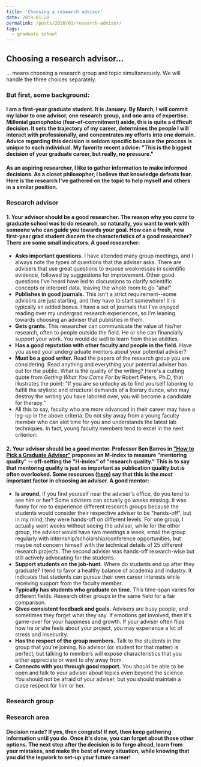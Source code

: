 ```yaml
---
title: 'Choosing a research advisor'
date: 2019-01-20
permalink: /posts/2020/01/research-advisor/
tags:
  - graduate school
---
```

Choosing a research advisor...
------
... means choosing a research group and topic simultaneously. We will handle the three choices separately. 

### But first, some background:
#### I am a first-year graduate student. It is January. By March, I will commit my labor to one advisor, one research group, and one area of expertise. Millenial *gamophobia* (fear-of-commitment) aside, this is quite a difficult decision. It sets the trajectory of my career, determines the people I will interact with professionally, and concentrates my efforts into one domain. Advice regarding this decision is seldom specific because the process is unique to each individual. My favorite recent advice: "This is the biggest decision of your graduate career, but really, no pressure." 
#### As an aspiring researcher, I like to gather information to make informed decisions. As a closet philosopher, I believe that knowledge defeats fear. Here is the research I've gathered on the topic to help myself and others in a similar position. 

### Research advisor
#### 1. Your advisor should be a good researcher. The reason why you *came* to graduate school was to do research, so naturally, you want to work with someone who can guide you towards your goal. How can a fresh, new first-year grad student discern the characteristics of a good researcher? There are some small indicators. A good researcher:
- **Asks important questions.** I have attended many group meetings, and I always note the types of questions that the adviser asks. There are advisers that use great questions to expose weaknesses in scientific evidence, followed by suggestions for improvement. Other good questions I've heard have led to discussions to clarify scientific concepts or interpret data, leaving the whole room to go "aha!" 
- **Publishes in good journals.** This isn't a strict requirement--some advisors are just starting, and they have to start somewhere! It is typically an added bonus. I have a set of journals that I've enjoyed reading over my undergrad research experiences, so I'm leaning towards choosing an adviser that publishes in them. 
- **Gets grants.** This researcher can communicate the value of his/her research, often to people outside the field. He or she can financially support your work. You would do well to learn from these abilities. 
- **Has a good reputation with other faculty and people in the field.** Have you asked your undergraduate mentors about your potential adviser? 
- **Must be a good writer.** Read the papers of the research group you are considering. Read anything and everything your potential adviser has out for the public. What is the quality of the writing? Here's a cutting quote from *Getting What You Came For* by Robert Peters, Ph.D, that illustrates the point: "If you are so unlucky as to find yourself laboring to fulfill the stylistic and structural demands of a literary dunce, who may destroy the writing you have labored over, you will become a candidate for therapy." 
- All this to say, faculty who are more advanced in their career may have a leg-up in the above criteria. Do not shy away from a young faculty member who can alot time for you and understands the latest lab techniques. In fact, young faculty members tend to excel in the next criterion: 
#### 2. Your advisor should be a good mentor. Professor Ben Barres in ["How to Pick a Graduate Advisor"](https://www-sciencedirect-com.stanford.idm.oclc.org/science/article/pii/S0896627313009070f) proposes an M-index to measure "mentoring quality" -- off-setting the "H-index" of "research quality." This is to say that mentoring quality is just as important as publication quality but is often overlooked. Some resources ([here](https://www-sciencemag-org.stanford.idm.oclc.org/careers/2019/04/what-matters-phd-adviser-here-s-what-research-says)) say that this is the *most* important factor in choosing an adviser. A good mentor:
- **Is around.** If you find yourself near the adviser's office, do you tend to see him or her? Some advisers can actually go *weeks* missing. It was funny for me to experience different research groups because the students would consider their respective adviser to be "hands-off", but in my mind, they were hands-off on different levels. For one group, I actually went weeks without seeing the adviser, while for the other group, the advisor would have two meetings a week, email the group regularly with internship/scholarship/conference opportunities, but maybe not concern himself with the technical details of 25 different research projects. The second adviser was hands-off research-wise but still actively advocating for the students. 
- **Support students on the job-hunt.** Where do students end up after they graduate? I tend to favor a healthy balance of academia and industry. It indicates that students can pursue their own career interests while receiving support from the faculty member. 
- **Typically has students who graduate on time.** This time-span varies for different fields. Research other groups in the same field for a fair comparison. 
- **Gives consistent feedback and goals.** Advisers are busy people, and sometimes they forget what they say. If emotions get involved, then it's game-over for your happiness and growth. If your adviser often flips how he or she feels about your project, you may experience a lot of stress and insecurity.  
- **Has the respect of the group members.** Talk to the students in the group that you're joining. No advisor (or student for that matter) is perfect, but talking to members will expose characteristics that you either appreciate or want to shy away from. 
- **Connects with you through good rapport.** You should be able to be open and talk to your adviser about topics even beyond the science. You should not be afraid of your adviser, but you should maintain a close respect for him or her. 


### Research group

### Research area 

####  Decision made? If yes, then congrats! If not, then keep gathering information until you do. Once it's done, you can forget about those other options. The next step after the decision is to forge ahead, learn from your mistakes, and make the best of every situation,  while knowing that you did the legwork to set-up your future career!
